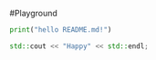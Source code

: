 #Playground

```Python
print("hello README.md!")
```

```Cpp
std::cout << "Happy" << std::endl;
```
